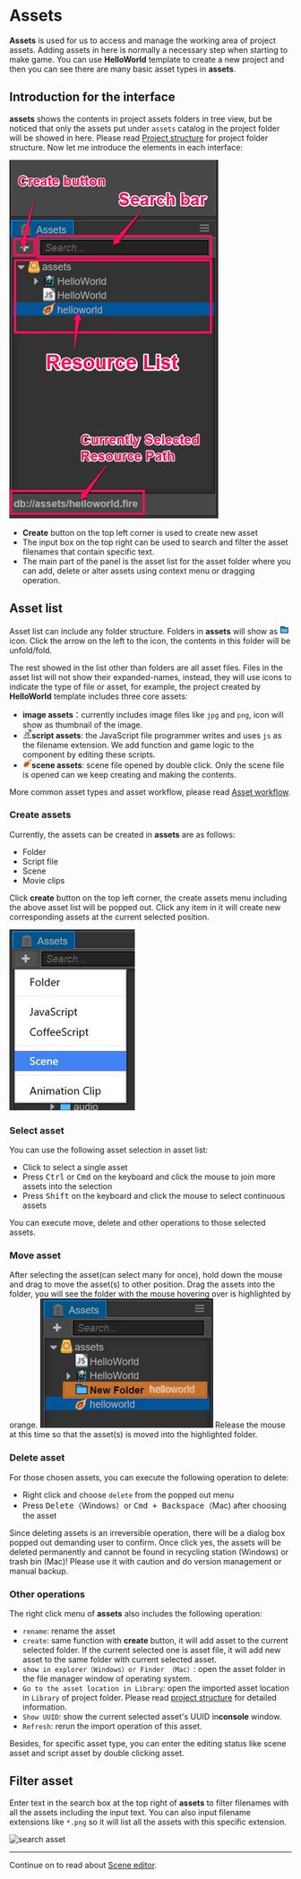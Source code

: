 # Assets

**Assets** is used for us to access and manage the working area of project assets. Adding assets in here is normally a necessary step when starting to make game. You can use **HelloWorld** template to create a new project and then you can see there are many basic asset types in **assets**.

## Introduction for the interface

**assets** shows the contents in project assets folders in tree view, but be noticed that only the assets put under `assets` catalog in the project folder will be showed in here. Please read [Project structure](../../getting-started/project-structure.md) for project folder structure. Now let me introduce the elements in each interface:

![assets overview](assets/overview.png)

- **Create** button on the top left corner is used to create new asset
- The input box on the top right can be used to search and filter the asset filenames that contain specific text.
- The main part of the panel is the asset list for the asset folder where you can add, delete or alter assets using context menu or dragging operation.

## Asset list

Asset list can include any folder structure. Folders in **assets** will show as ![folder](assets/folder.png)icon. Click the arrow on the left to the icon, the contents in this folder will be unfold/fold.

The rest showed in the list other than folders are all asset files. Files in the asset list will not show their expanded-names, instead, they will use icons to indicate the type of file or asset, for example, the project created by **HelloWorld** template includes three core assets:

- **image assets**：currently includes image files like `jpg` and `png`, icon will show as thumbnail of the image.
- ![javascript](assets/javascript.png)**script assets**: the JavaScript file programmer writes and uses `js` as the filename extension. We add function and game logic to the component by editing these scripts.
- ![scene](assets/scene.png)**scene assets**: scene file opened by double click. Only the scene file is opened can we keep creating and making the contents.

More common asset types and asset workflow, please read [Asset workflow](../../asset-workflow/index.md).

### Create assets

Currently, the assets can be created in **assets** are as follows:

- Folder
- Script file
- Scene
- Movie clips

Click **create** button on the top left corner, the create assets menu including the above asset list will be popped out. Click any item in it will create new corresponding assets at the current selected position.

![create asset](assets/create_scene.png)

### Select asset

You can use the following asset selection in asset list:

- Click to select a single asset
- Press <kbd>Ctrl</kbd> or <kbd>Cmd</kbd> on the keyboard and click the mouse to join more assets into the selection
- Press <kbd>Shift</kbd> on the keyboard and click the mouse to select continuous assets

You can execute move, delete and other operations to those selected assets.

### Move asset

After selecting the asset(can select many for once), hold down the mouse and drag to move the asset(s) to other position. Drag the assets into the folder, you will see the folder with the mouse hovering over is highlighted by orange.
![move asset](assets/move_asset.png)
Release the mouse at this time so that the asset(s) is moved into the highlighted folder.

### Delete asset

For those chosen assets, you can execute the following operation to delete:

- Right click and choose `delete` from the popped out menu
- Press <kbd>Delete</kbd>（Windows）or <kbd>Cmd + Backspace</kbd>（Mac) after choosing the asset

Since deleting assets is an irreversible operation, there will be a dialog box popped out demanding user to confirm. Once click yes, the assets will be deleted permanently and cannot be found in recycling station (Windows) or trash bin (Mac)! Please use it with caution and do version management or manual backup.

### Other operations

The right click menu of **assets** also includes the following operation:

- `rename`: rename the asset
- `create`: same function with **create** button, it will add asset to the current selected folder. If the current selected one is asset file, it will add new asset to the same folder with current selected asset.
- `show in explorer（Windows）or Finder （Mac）`: open the asset folder in the file manager window of operating system.
- `Go to the asset location in Library`: open the imported asset location in `Library` of project folder. Please read [project structure](../../getting-started/project-structure.md) for detailed information.
- `Show UUID`: show the current selected asset's UUID in**console** window.
- `Refresh`: rerun the import operation of this asset.

Besides, for specific asset type, you can enter the editing status like scene asset and script asset by double clicking asset.

## Filter asset

Enter text in the search box at the top right of **assets** to filter filenames with all the assets including the input text. You can also input filename extensions like `*.png` so it will list all the assets with this specific extension.


![search asset](https://cloud.githubusercontent.com/assets/344547/9376761/ffbc3312-4743-11e5-9b3e-d7f5abe64b95.png)

---

Continue on to read about [Scene editor](scene.md).
